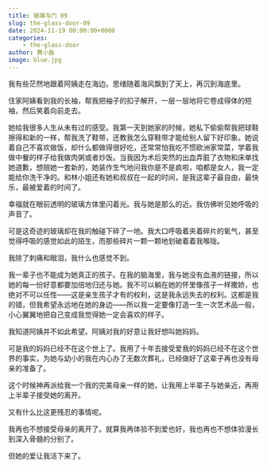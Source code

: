 ```yaml
---
title: 玻璃与门 09
slug: the-glass-door-09
date: 2024-11-19 00:00:00+0000
categories:
    - the-glass-door
author: 赛小盐
image: blue.jpg
---
```


我有些茫然地跟着阿姨走在海边。思绪随着海风飘到了天上，再沉到海底里。

住家阿姨看到我的长袖，帮我把袖子的扣子解开，一层一层地将它卷成得体的短袖，然后笑着向前走去。

她给我很多人生从未有过的感受。我第一天到她家的时候，她私下偷偷帮我把球鞋擦得和新的一样，帮我洗了鞋带，还教我怎么穿鞋带才能给别人留下好印象。她说着自己不喜欢做饭，却什么都做得很好吃，还常常怕我吃不惯欧洲家常菜，学着我做中餐的样子给我做肉粥或者炒饭。当我因为术后突然的出血弄脏了衣物和床单找她道歉，想赔她一套新的，她装作生气地问我你是不是疯啦，咱都是女人，我一定能给你洗干净的。和林小姐还有她和叔叔在一起的时间，是我这辈子最自由，最快乐，最被爱着的时间了。

幸福就在眼前透明的玻璃方体里闪着光。我与她是那么的近。我仿佛听见她呼吸的声音了。

可是这奇迹的玻璃却在我的触碰下碎了一地。我大口呼吸着夹着碎片的氧气，甚至觉得呼吸的感觉如此的陌生，而那些碎片一颗一颗地划破着着我喉咙。

我除了刺痛和眼泪，我什么也感觉不到。

我一辈子也不能成为她真正的孩子。在我的脑海里，我与她没有血液的链接，所以她的每一份好意都要加倍地归还与她。我不可以躺在她的怀里像孩子一样撒娇，也绝对不可以任性——这是亲生孩子才有的权利，这是我永远失去的权利。这都是我的错，但我希望永远地在她的身边——所以我一定要像打造一生一次艺术品一般，小心翼翼地把自己变成我觉得她一定会喜欢的样子。

我知道阿姨并不如此希望。阿姨对我的好意让我好想叫她妈妈。

可是我的妈妈已经不在这个世上了。我用了十年去接受爱我的妈妈已经不在这个世界的事实，为她与幼小的我在内心办了无数次葬礼，已经做好了这辈子再也没有母亲的准备了。

这个时候神再派给我一个我的完美母亲一样的她，让我用上半辈子与她亲近，再用上半辈子接受她的离开。

又有什么比这更残忍的事情呢。

我再也不想接受母亲的离开了。就算我再体验不到爱也好，我也再也不想体验漫长到深入骨髓的分别了。

但她的爱让我活下来了。